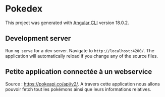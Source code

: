 # Pokedex

This project was generated with [Angular CLI](https://github.com/angular/angular-cli) version 18.0.2.

## Development server

Run `ng serve` for a dev server. Navigate to `http://localhost:4200/`. The application will automatically reload if you change any of the source files.

## Petite application connectée à un webservice 

Source : https://pokeapi.co/api/v2/. A travers cette application nous allons pouvoir fetch tout les pokémons ainsi que leurs informations relatives.
